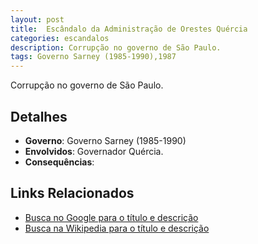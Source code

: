 ```yaml
---
layout: post
title:  Escândalo da Administração de Orestes Quércia
categories: escandalos
description: Corrupção no governo de São Paulo.
tags: Governo Sarney (1985-1990),1987
---
```


Corrupção no governo de São Paulo.

## Detalhes
- **Governo**: Governo Sarney (1985-1990)
- **Envolvidos**: Governador Quércia.
- **Consequências**: 

## Links Relacionados
- [Busca no Google para o título e descrição](https://www.google.com/search?q=Esc%C3%A2ndalo%20da%20Administra%C3%A7%C3%A3o%20de%20Orestes%20Qu%C3%A9rcia%20Corrup%C3%A7%C3%A3o%20no%20governo%20de%20S%C3%A3o%20Paulo.%20Governo%20Sarney%20%281985-1990%29)
- [Busca na Wikipedia para o título e descrição](https://en.wikipedia.org/w/index.php?search=Esc%C3%A2ndalo%20da%20Administra%C3%A7%C3%A3o%20de%20Orestes%20Qu%C3%A9rcia%20Corrup%C3%A7%C3%A3o%20no%20governo%20de%20S%C3%A3o%20Paulo.%20Governo%20Sarney%20%281985-1990%29)
